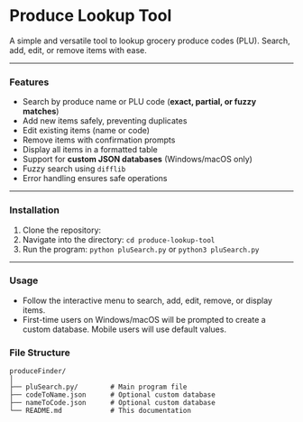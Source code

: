 # Produce Lookup Tool

A simple and versatile tool to lookup grocery produce codes (PLU). Search, add, edit, or remove items with ease.

---

### Features

- Search by produce name or PLU code (**exact, partial, or fuzzy matches**)
- Add new items safely, preventing duplicates
- Edit existing items (name or code)
- Remove items with confirmation prompts
- Display all items in a formatted table
- Support for **custom JSON databases** (Windows/macOS only)
- Fuzzy search using `difflib`
- Error handling ensures safe operations

---

### Installation

1. Clone the repository:
2. Navigate into the directory:
   ```cd produce-lookup-tool```
3. Run the program:
   ```python pluSearch.py``` or ```python3 pluSearch.py```

---

### Usage
- Follow the interactive menu to search, add, edit, remove, or display items.
- First-time users on Windows/macOS will be prompted to create a custom database. Mobile users will use default values.

### File Structure

```
produceFinder/
│
├── pluSearch.py/        # Main program file
├── codeToName.json      # Optional custom database
├── nameToCode.json      # Optional custom database
└── README.md            # This documentation
```
